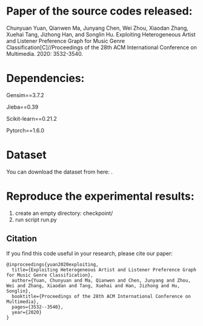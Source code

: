 # Paper of the source codes released:
Chunyuan Yuan, Qianwen Ma, Junyang Chen, Wei Zhou, Xiaodan Zhang, Xuehai Tang, Jizhong Han, and Songlin Hu. Exploiting Heterogeneous Artist and Listener Preference Graph for Music Genre Classification[C]//Proceedings of the 28th ACM International Conference on Multimedia. 2020: 3532-3540.


# Dependencies:
Gensim==3.7.2

Jieba==0.39

Scikit-learn==0.21.2

Pytorch==1.6.0

# Dataset
You can download the dataset from here: .


# Reproduce the experimental results:
1. create an empty directory: checkpoint/
2. run script run.py 


## Citation
If you find this code useful in your research, please cite our paper:
```
@inproceedings{yuan2020exploiting,
  title={Exploiting Heterogeneous Artist and Listener Preference Graph for Music Genre Classification},
  author={Yuan, Chunyuan and Ma, Qianwen and Chen, Junyang and Zhou, Wei and Zhang, Xiaodan and Tang, Xuehai and Han, Jizhong and Hu, Songlin},
  booktitle={Proceedings of the 28th ACM International Conference on Multimedia},
  pages={3532--3540},
  year={2020}
}
```


